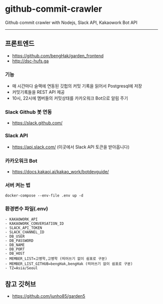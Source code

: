 # github-commit-crawler

Github commit crawler with Nodejs, Slack API, Kakaowork Bot API

---

## 프론트엔드

- https://github.com/bengHak/garden_frontend
- http://dsc-hufs.ga

### 기능

- 매 시간마다 슬랙에 연동된 깃헙의 커밋 기록을 읽어서 Postgresql에 저장
- 커밋기록들을 REST API 제공
- 10시, 22시에 멤버들의 커밋상태를 카카오워크 Bot으로 알림 주기

### Slack Github 봇 연동

- https://slack.github.com/

### Slack API

- https://api.slack.com/ (이곳에서 Slack API 토큰을 받아옵니다)

### 카카오워크 Bot

- https://docs.kakaoi.ai/kakao_work/botdevguide/

### 서버 켜는 법

```
docker-compose --env-file .env up -d
```

### 환경변수 파일(.env)

```
- KAKAOWORK_API
- KAKAOWORK_CONVERSATION_ID
- SLACK_API_TOKEN
- SLACK_CHANNEL_ID
- DB_USER
- DB_PASSWORD
- DB_NAME
- DB_PORT
- DB_HOST
- MEMBER_LIST=고병학,고병학 (띄어쓰기 없이 쉼표로 구분)
- MEMBER_LIST_GITHUB=bengHak,bengHak (띄어쓰기 없이 쉼표로 구분)
- TZ=Asia/Seoul
```

## 참고 깃허브

- https://github.com/junho85/garden5

